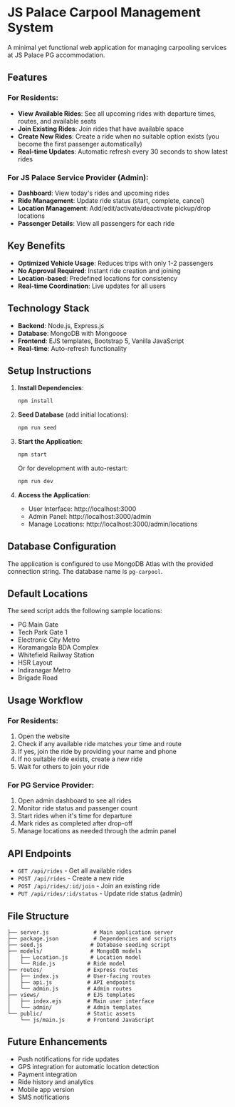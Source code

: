 # JS Palace Carpool Management System

A minimal yet functional web application for managing carpooling services at JS Palace PG accommodation.

## Features

### For Residents:
- **View Available Rides**: See all upcoming rides with departure times, routes, and available seats
- **Join Existing Rides**: Join rides that have available space
- **Create New Rides**: Create a ride when no suitable option exists (you become the first passenger automatically)
- **Real-time Updates**: Automatic refresh every 30 seconds to show latest rides

### For JS Palace Service Provider (Admin):
- **Dashboard**: View today's rides and upcoming rides
- **Ride Management**: Update ride status (start, complete, cancel)
- **Location Management**: Add/edit/activate/deactivate pickup/drop locations
- **Passenger Details**: View all passengers for each ride

## Key Benefits

- **Optimized Vehicle Usage**: Reduces trips with only 1-2 passengers
- **No Approval Required**: Instant ride creation and joining
- **Location-based**: Predefined locations for consistency
- **Real-time Coordination**: Live updates for all users

## Technology Stack

- **Backend**: Node.js, Express.js
- **Database**: MongoDB with Mongoose
- **Frontend**: EJS templates, Bootstrap 5, Vanilla JavaScript
- **Real-time**: Auto-refresh functionality

## Setup Instructions

1. **Install Dependencies**:
   ```bash
   npm install
   ```

2. **Seed Database** (add initial locations):
   ```bash
   npm run seed
   ```

3. **Start the Application**:
   ```bash
   npm start
   ```
   Or for development with auto-restart:
   ```bash
   npm run dev
   ```

4. **Access the Application**:
   - User Interface: http://localhost:3000
   - Admin Panel: http://localhost:3000/admin
   - Manage Locations: http://localhost:3000/admin/locations

## Database Configuration

The application is configured to use MongoDB Atlas with the provided connection string. The database name is `pg-carpool`.

## Default Locations

The seed script adds the following sample locations:
- PG Main Gate
- Tech Park Gate 1
- Electronic City Metro
- Koramangala BDA Complex
- Whitefield Railway Station
- HSR Layout
- Indiranagar Metro
- Brigade Road

## Usage Workflow

### For Residents:
1. Open the website
2. Check if any available ride matches your time and route
3. If yes, join the ride by providing your name and phone
4. If no suitable ride exists, create a new ride
5. Wait for others to join your ride

### For PG Service Provider:
1. Open admin dashboard to see all rides
2. Monitor ride status and passenger count
3. Start rides when it's time for departure
4. Mark rides as completed after drop-off
5. Manage locations as needed through the admin panel

## API Endpoints

- `GET /api/rides` - Get all available rides
- `POST /api/rides` - Create a new ride
- `POST /api/rides/:id/join` - Join an existing ride
- `PUT /api/rides/:id/status` - Update ride status (admin)

## File Structure

```
├── server.js              # Main application server
├── package.json           # Dependencies and scripts
├── seed.js               # Database seeding script
├── models/               # MongoDB models
│   ├── Location.js       # Location model
│   └── Ride.js          # Ride model
├── routes/              # Express routes
│   ├── index.js         # User-facing routes
│   ├── api.js           # API endpoints
│   └── admin.js         # Admin routes
├── views/               # EJS templates
│   ├── index.ejs        # Main user interface
│   └── admin/           # Admin templates
└── public/              # Static assets
    └── js/main.js       # Frontend JavaScript
```

## Future Enhancements

- Push notifications for ride updates
- GPS integration for automatic location detection
- Payment integration
- Ride history and analytics
- Mobile app version
- SMS notifications
